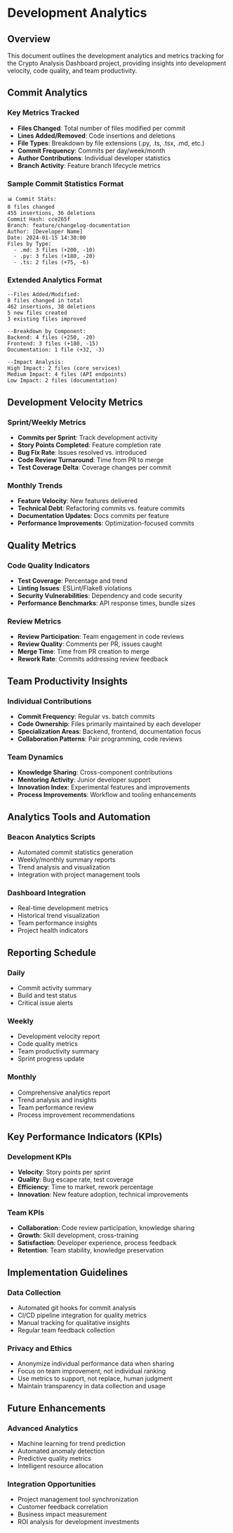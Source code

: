 # Development Analytics

## Overview
This document outlines the development analytics and metrics tracking for the Crypto Analysis Dashboard project, providing insights into development velocity, code quality, and team productivity.

## Commit Analytics

### Key Metrics Tracked
- **Files Changed**: Total number of files modified per commit
- **Lines Added/Removed**: Code insertions and deletions
- **File Types**: Breakdown by file extensions (.py, .ts, .tsx, .md, etc.)
- **Commit Frequency**: Commits per day/week/month
- **Author Contributions**: Individual developer statistics
- **Branch Activity**: Feature branch lifecycle metrics

### Sample Commit Statistics Format

```
📊 Commit Stats:
8 files changed
455 insertions, 36 deletions
Commit Hash: cce265f
Branch: feature/changelog-documentation
Author: [Developer Name]
Date: 2024-01-15 14:30:00
Files by Type:
  - .md: 3 files (+200, -10)
  - .py: 3 files (+180, -20)
  - .ts: 2 files (+75, -6)
```

### Extended Analytics Format

```
--Files Added/Modified:
8 files changed in total
462 insertions, 38 deletions
5 new files created
3 existing files improved

--Breakdown by Component:
Backend: 4 files (+250, -20)
Frontend: 3 files (+180, -15)
Documentation: 1 file (+32, -3)

--Impact Analysis:
High Impact: 2 files (core services)
Medium Impact: 4 files (API endpoints)
Low Impact: 2 files (documentation)
```

## Development Velocity Metrics

### Sprint/Weekly Metrics
- **Commits per Sprint**: Track development activity
- **Story Points Completed**: Feature completion rate
- **Bug Fix Rate**: Issues resolved vs. introduced
- **Code Review Turnaround**: Time from PR to merge
- **Test Coverage Delta**: Coverage changes per commit

### Monthly Trends
- **Feature Velocity**: New features delivered
- **Technical Debt**: Refactoring commits vs. feature commits
- **Documentation Updates**: Docs commits per feature
- **Performance Improvements**: Optimization-focused commits

## Quality Metrics

### Code Quality Indicators
- **Test Coverage**: Percentage and trend
- **Linting Issues**: ESLint/Flake8 violations
- **Security Vulnerabilities**: Dependency and code security
- **Performance Benchmarks**: API response times, bundle sizes

### Review Metrics
- **Review Participation**: Team engagement in code reviews
- **Review Quality**: Comments per PR, issues caught
- **Merge Time**: Time from PR creation to merge
- **Rework Rate**: Commits addressing review feedback

## Team Productivity Insights

### Individual Contributions
- **Commit Frequency**: Regular vs. batch commits
- **Code Ownership**: Files primarily maintained by each developer
- **Specialization Areas**: Backend, frontend, documentation focus
- **Collaboration Patterns**: Pair programming, code reviews

### Team Dynamics
- **Knowledge Sharing**: Cross-component contributions
- **Mentoring Activity**: Junior developer support
- **Innovation Index**: Experimental features and improvements
- **Process Improvements**: Workflow and tooling enhancements

## Analytics Tools and Automation

### Beacon Analytics Scripts
- Automated commit statistics generation
- Weekly/monthly summary reports
- Trend analysis and visualization
- Integration with project management tools

### Dashboard Integration
- Real-time development metrics
- Historical trend visualization
- Team performance insights
- Project health indicators

## Reporting Schedule

### Daily
- Commit activity summary
- Build and test status
- Critical issue alerts

### Weekly
- Development velocity report
- Code quality metrics
- Team productivity summary
- Sprint progress update

### Monthly
- Comprehensive analytics report
- Trend analysis and insights
- Team performance review
- Process improvement recommendations

## Key Performance Indicators (KPIs)

### Development KPIs
- **Velocity**: Story points per sprint
- **Quality**: Bug escape rate, test coverage
- **Efficiency**: Time to market, rework percentage
- **Innovation**: New feature adoption, technical improvements

### Team KPIs
- **Collaboration**: Code review participation, knowledge sharing
- **Growth**: Skill development, cross-training
- **Satisfaction**: Developer experience, process feedback
- **Retention**: Team stability, knowledge preservation

## Implementation Guidelines

### Data Collection
- Automated git hooks for commit analysis
- CI/CD pipeline integration for quality metrics
- Manual tracking for qualitative insights
- Regular team feedback collection

### Privacy and Ethics
- Anonymize individual performance data when sharing
- Focus on team improvement, not individual ranking
- Use metrics to support, not replace, human judgment
- Maintain transparency in data collection and usage

## Future Enhancements

### Advanced Analytics
- Machine learning for trend prediction
- Automated anomaly detection
- Predictive quality metrics
- Intelligent resource allocation

### Integration Opportunities
- Project management tool synchronization
- Customer feedback correlation
- Business impact measurement
- ROI analysis for development investments